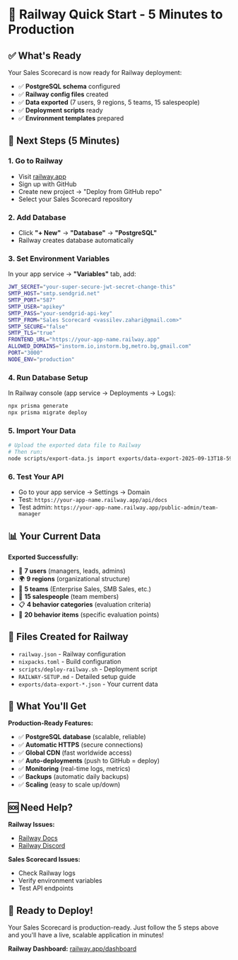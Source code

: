 # 🚀 Railway Quick Start - 5 Minutes to Production

## ✅ What's Ready

Your Sales Scorecard is now ready for Railway deployment:

- ✅ **PostgreSQL schema** configured
- ✅ **Railway config files** created
- ✅ **Data exported** (7 users, 9 regions, 5 teams, 15 salespeople)
- ✅ **Deployment scripts** ready
- ✅ **Environment templates** prepared

## 🎯 Next Steps (5 Minutes)

### 1. Go to Railway
- Visit [railway.app](https://railway.app)
- Sign up with GitHub
- Create new project → "Deploy from GitHub repo"
- Select your Sales Scorecard repository

### 2. Add Database
- Click **"+ New"** → **"Database"** → **"PostgreSQL"**
- Railway creates database automatically

### 3. Set Environment Variables
In your app service → **"Variables"** tab, add:

```bash
JWT_SECRET="your-super-secure-jwt-secret-change-this"
SMTP_HOST="smtp.sendgrid.net"
SMTP_PORT="587"
SMTP_USER="apikey"
SMTP_PASS="your-sendgrid-api-key"
SMTP_FROM="Sales Scorecard <vassilev.zahari@gmail.com>"
SMTP_SECURE="false"
SMTP_TLS="true"
FRONTEND_URL="https://your-app-name.railway.app"
ALLOWED_DOMAINS="instorm.io,instorm.bg,metro.bg,gmail.com"
PORT="3000"
NODE_ENV="production"
```

### 4. Run Database Setup
In Railway console (app service → Deployments → Logs):

```bash
npx prisma generate
npx prisma migrate deploy
```

### 5. Import Your Data
```bash
# Upload the exported data file to Railway
# Then run:
node scripts/export-data.js import exports/data-export-2025-09-13T18-59-44-177Z.json
```

### 6. Test Your API
- Go to your app service → Settings → Domain
- Test: `https://your-app-name.railway.app/api/docs`
- Test admin: `https://your-app-name.railway.app/public-admin/team-manager`

## 📊 Your Current Data

**Exported Successfully:**
- 👥 **7 users** (managers, leads, admins)
- 🌍 **9 regions** (organizational structure)
- 🏢 **5 teams** (Enterprise Sales, SMB Sales, etc.)
- 👤 **15 salespeople** (team members)
- 📋 **4 behavior categories** (evaluation criteria)
- 📝 **20 behavior items** (specific evaluation points)

## 🔧 Files Created for Railway

- `railway.json` - Railway configuration
- `nixpacks.toml` - Build configuration
- `scripts/deploy-railway.sh` - Deployment script
- `RAILWAY-SETUP.md` - Detailed setup guide
- `exports/data-export-*.json` - Your current data

## 🎉 What You'll Get

**Production-Ready Features:**
- ✅ **PostgreSQL database** (scalable, reliable)
- ✅ **Automatic HTTPS** (secure connections)
- ✅ **Global CDN** (fast worldwide access)
- ✅ **Auto-deployments** (push to GitHub = deploy)
- ✅ **Monitoring** (real-time logs, metrics)
- ✅ **Backups** (automatic daily backups)
- ✅ **Scaling** (easy to scale up/down)

## 🆘 Need Help?

**Railway Issues:**
- [Railway Docs](https://docs.railway.app)
- [Railway Discord](https://discord.gg/railway)

**Sales Scorecard Issues:**
- Check Railway logs
- Verify environment variables
- Test API endpoints

## 🚀 Ready to Deploy!

Your Sales Scorecard is production-ready. Just follow the 5 steps above and you'll have a live, scalable application in minutes!

**Railway Dashboard:** [railway.app/dashboard](https://railway.app/dashboard)
